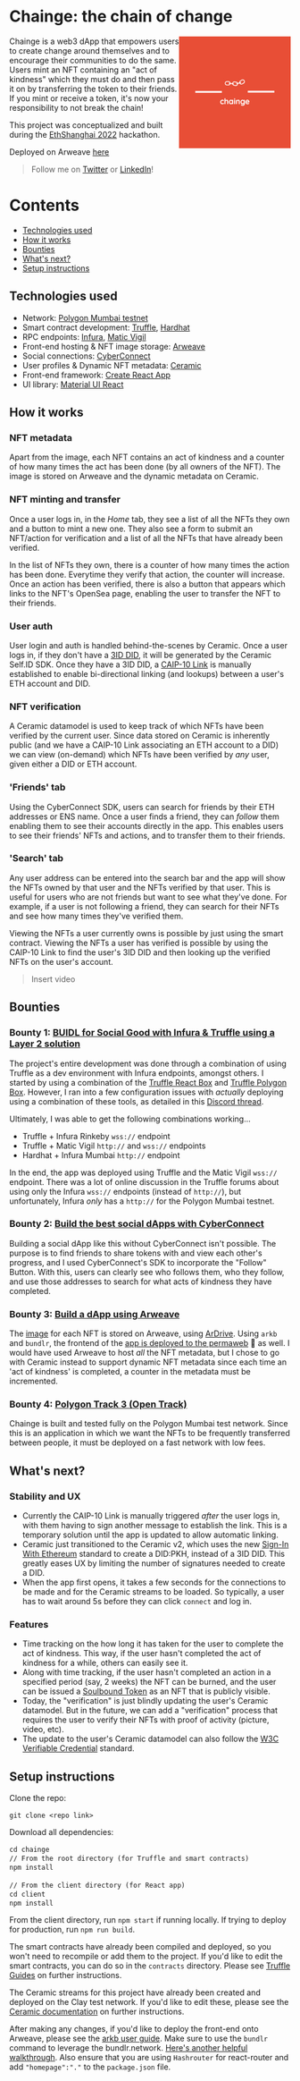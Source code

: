 # Chainge: the chain of change

<img src="chainge-logos.jpeg" width=200 align="right"/>

Chainge is a web3 dApp that empowers users to create change around themselves and to encourage their communities to do the same. Users mint an NFT containing an "act of kindness" which they must do and then pass it on by transferring the token to their friends. If you mint or receive a token, it's now your responsibility to not break the chain!

This project was conceptualized and built during the [EthShanghai 2022](https://hackathon.ethshanghai.org/) hackathon.

Deployed on Arweave [here](https://yyfyrtzye2u2lxcwy6n4pr2cfh5ucrqsl5mopvouauv6unym.arweave.net/xguIzzgmqaXcV-sebx8dCKft_BRhJfWOfV1AUr6jcMY/)

> Follow me on [Twitter](https://twitter.com/rohandasika) or [LinkedIn](https://www.linkedin.com/in/rohandasika/)!

# Contents

- [Technologies used](#tech-used)
- [How it works](#how-it-works)
- [Bounties](#bounties)
- [What's next?](#whats-next)
- [Setup instructions](#setup)

## Technologies used

- Network: [Polygon Mumbai testnet](https://polygon.technology/)
- Smart contract development: [Truffle](https://trufflesuite.com/), [Hardhat](https://hardhat.org/)
- RPC endpoints: [Infura](https://infura.io/), [Matic Vigil](https://maticvigil.com/)
- Front-end hosting & NFT image storage: [Arweave](https://www.arweave.org/)
- Social connections: [CyberConnect](https://cyberconnect.me/)
- User profiles & Dynamic NFT metadata: [Ceramic](https://ceramic.network/)
- Front-end framework: [Create React App](https://create-react-app.dev/)
- UI library: [Material UI React](https://mui.com/material-ui/getting-started/installation/)

## How it works

### NFT metadata

Apart from the image, each NFT contains an act of kindness and a counter of how many times the act has been done (by all owners of the NFT). The image is stored on Arweave and the dynamic metadata on Ceramic.

### NFT minting and transfer

Once a user logs in, in the _Home_ tab, they see a list of all the NFTs they own and a button to mint a new one. They also see a form to submit an NFT/action for verification and a list of all the NFTs that have already been verified.

In the list of NFTs they own, there is a counter of how many times the action has been done. Everytime they verify that action, the counter will increase. Once an action has been verified, there is also a button that appears which links to the NFT's OpenSea page, enabling the user to transfer the NFT to their friends.

### User auth

User login and auth is handled behind-the-scenes by Ceramic. Once a user logs in, if they don't have a [3ID DID](https://developers.ceramic.network/docs/advanced/standards/accounts/3id-did/), it will be generated by the Ceramic Self.ID SDK. Once they have a 3ID DID, a [CAIP-10 Link](https://developers.ceramic.network/docs/advanced/standards/stream-programs/caip10-link/) is manually established to enable bi-directional linking (and lookups) between a user's ETH account and DID.

### NFT verification

A Ceramic datamodel is used to keep track of which NFTs have been verified by the current user. Since data stored on Ceramic is inherently public (and we have a CAIP-10 Link associating an ETH account to a DID) we can view (on-demand) which NFTs have been verified by _any_ user, given either a DID or ETH account.

### 'Friends' tab

Using the CyberConnect SDK, users can search for friends by their ETH addresses or ENS name. Once a user finds a friend, they can _follow_ them enabling them to see their accounts directly in the app. This enables users to see their friends' NFTs and actions, and to transfer them to their friends.

### 'Search' tab

Any user address can be entered into the search bar and the app will show the NFTs owned by that user and the NFTs verified by that user. This is useful for users who are not friends but want to see what they've done. For example, if a user is not following a friend, they can search for their NFTs and see how many times they've verified them.

Viewing the NFTs a user currently owns is possible by just using the smart contract. Viewing the NFTs a user has verified is possible by using the CAIP-10 Link to find the user's 3ID DID and then looking up the verified NFTs on the user's account.

> Insert video

## Bounties

### Bounty 1: [BUIDL for Social Good with Infura & Truffle using a Layer 2 solution](https://gitcoin.co/issue/28876)

The project's entire development was done through a combination of using Truffle as a dev environment with Infura endpoints, amongst others. I started by using a combination of the [Truffle React Box](https://trufflesuite.com/boxes/react/) and [Truffle Polygon Box](https://trufflesuite.com/boxes/polygon/). However, I ran into a few configuration issues with _actually_ deploying using a combination of these tools, as detailed in this [Discord thread](https://discord.com/channels/969606926868570162/973945098746335252/980448997892296704).

Ultimately, I was able to get the following combinations working...

- Truffle + Infura Rinkeby `wss://` endpoint
- Truffle + Matic Vigil `http://` and `wss://` endpoints
- Hardhat + Infura Mumbai `http://` endpoint

In the end, the app was deployed using Truffle and the Matic Vigil `wss://` endpoint. There was a lot of online discussion in the Truffle forums about using only the Infura `wss://` endpoints (instead of `http://`), but unfortunately, Infura _only_ has a `http://` for the Polygon Mumbai testnet.

### Bounty 2: [Build the best social dApps with CyberConnect](https://gitcoin.co/issue/28881)

Building a social dApp like this without CyberConnect isn't possible. The purpose is to find friends to share tokens with and view each other's progress, and I used CyberConnect's SDK to incorporate the "Follow" Button. With this, users can clearly see who follows them, who they follow, and use those addresses to search for what acts of kindness they have completed.

### Bounty 3: [Build a dApp using Arweave](https://gitcoin.co/issue/28889)

The [image](https://ugnie2vqerzywroilo3dk4lerfv2xxidwfxxy2w5koozrtkwhq.arweave.net/oZqCarAkc4tFyFu2NXFki_Wur3QOxb3xq3VOdmM1WPE) for each NFT is stored on Arweave, using [ArDrive](https://ardrive.io/). Using `arkb` and `bundlr`, the frontend of the [app is deployed to the permaweb](https://yyfyrtzye2u2lxcwy6n4pr2cfh5ucrqsl5mopvouauv6unym.arweave.net/xguIzzgmqaXcV-sebx8dCKft_BRhJfWOfV1AUr6jcMY/) 🐘 as well. I would have used Arweave to host _all_ the NFT metadata, but I chose to go with Ceramic instead to support dynamic NFT metadata since each time an 'act of kindness' is completed, a counter in the metadata must be incremented.

### Bounty 4: [Polygon Track 3 (Open Track)](https://gitcoin.co/issue/28870)

Chainge is built and tested fully on the Polygon Mumbai test network. Since this is an application in which we want the NFTs to be frequently transferred between people, it must be deployed on a fast network with low fees.

## What's next?

### Stability and UX

- Currently the CAIP-10 Link is manually triggered _after_ the user logs in, with them having to sign another message to establish the link. This is a temporary solution until the app is updated to allow automatic linking.
- Ceramic just transitioned to the Ceramic v2, which uses the new [Sign-In With Ethereum](https://login.xyz/) standard to create a DID:PKH, instead of a 3ID DID. This greatly eases UX by limiting the number of signatures needed to create a DID.
- When the app first opens, it takes a few seconds for the connections to be made and for the Ceramic streams to be loaded. So typically, a user has to wait around 5s before they can click `connect` and log in.

### Features

- Time tracking on the how long it has taken for the user to complete the act of kindness. This way, if the user hasn't completed the act of kindness for a while, others can easily see it.
- Along with time tracking, if the user hasn't completed an action in a specified period (say, 2 weeks) the NFT can be burned, and the user can be issued a [Soulbound Token](https://vitalik.ca/general/2022/01/26/soulbound.html) as an NFT that is publicly visible.
- Today, the "verification" is just blindly updating the user's Ceramic datamodel. But in the future, we can add a "verification" process that requires the user to verify their NFTs with proof of activity (picture, video, etc).
- The update to the user's Ceramic datamodel can also follow the [W3C Verifiable Credential](https://www.w3.org/TR/vc-data-model/) standard.

## Setup instructions

Clone the repo:

```
git clone <repo link>
```

Download all dependencies:

```
cd chainge
// From the root directory (for Truffle and smart contracts)
npm install

// From the client directory (for React app)
cd client
npm install
```

From the client directory, run `npm start` if running locally. If trying to deploy for production, run `npm run build`.

The smart contracts have already been compiled and deployed, so you won't need to recompile or add them to the project. If you'd like to edit the smart contracts, you can do so in the `contracts` directory. Please see [Truffle Guides](https://trufflesuite.com/guides/) on further instructions.

The Ceramic streams for this project have already been created and deployed on the Clay test network. If you'd like to edit these, please see the [Ceramic documentation](https://developers.ceramic.network/tools/glaze/development/) on further instructions.

After making any changes, if you'd like to deploy the front-end onto Arweave, please see the [arkb user guide](https://docs.arweave.org/developers/tools/textury-arkb). Make sure to use the `bundlr` command to leverage the bundlr.network. [Here's another helpful walkthrough](https://permanotes.app/#/notes/HTmJq7ib_dEmLW9hI9q2GUwoChhprlG88XMfVn_Zqaw). Also ensure that you are using `Hashrouter` for react-router and add `"homepage":"."` to the `package.json` file.
